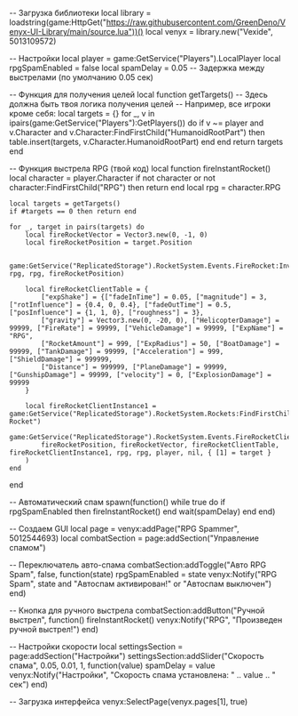 -- Загрузка библиотеки
local library = loadstring(game:HttpGet("https://raw.githubusercontent.com/GreenDeno/Venyx-UI-Library/main/source.lua"))()
local venyx = library.new("Vexide", 5013109572)

-- Настройки
local player = game:GetService("Players").LocalPlayer
local rpgSpamEnabled = false
local spamDelay = 0.05 -- Задержка между выстрелами (по умолчанию 0.05 сек)

-- Функция для получения целей
local function getTargets()
    -- Здесь должна быть твоя логика получения целей
    -- Например, все игроки кроме себя:
    local targets = {}
    for _, v in ipairs(game:GetService("Players"):GetPlayers()) do
        if v ~= player and v.Character and v.Character:FindFirstChild("HumanoidRootPart") then
            table.insert(targets, v.Character.HumanoidRootPart)
        end
    end
    return targets
end

-- Функция выстрела RPG (твой код)
local function fireInstantRocket()
    local character = player.Character
    if not character or not character:FindFirstChild("RPG") then return end
    local rpg = character.RPG
    
    local targets = getTargets()
    if #targets == 0 then return end 
    
    for _, target in pairs(targets) do
        local fireRocketVector = Vector3.new(0, -1, 0) 
        local fireRocketPosition = target.Position 
        
        game:GetService("ReplicatedStorage").RocketSystem.Events.FireRocket:InvokeServer(fireRocketVector, rpg, rpg, fireRocketPosition)
        
        local fireRocketClientTable = {
            ["expShake"] = {["fadeInTime"] = 0.05, ["magnitude"] = 3, ["rotInfluence"] = {0.4, 0, 0.4}, ["fadeOutTime"] = 0.5, ["posInfluence"] = {1, 1, 0}, ["roughness"] = 3},
            ["gravity"] = Vector3.new(0, -20, 0), ["HelicopterDamage"] = 99999, ["FireRate"] = 99999, ["VehicleDamage"] = 99999, ["ExpName"] = "RPG",
            ["RocketAmount"] = 999, ["ExpRadius"] = 50, ["BoatDamage"] = 99999, ["TankDamage"] = 99999, ["Acceleration"] = 999, ["ShieldDamage"] = 999999,
            ["Distance"] = 999999, ["PlaneDamage"] = 99999, ["GunshipDamage"] = 99999, ["velocity"] = 0, ["ExplosionDamage"] = 99999
        }
        
        local fireRocketClientInstance1 = game:GetService("ReplicatedStorage").RocketSystem.Rockets:FindFirstChild("RPG Rocket")
        game:GetService("ReplicatedStorage").RocketSystem.Events.FireRocketClient:Fire(
            fireRocketPosition, fireRocketVector, fireRocketClientTable, fireRocketClientInstance1, rpg, rpg, player, nil, { [1] = target }
        )
    end
end

-- Автоматический спам
spawn(function()
    while true do
        if rpgSpamEnabled then
            fireInstantRocket()
        end
        wait(spamDelay)
    end
end)

-- Создаем GUI
local page = venyx:addPage("RPG Spammer", 5012544693)
local combatSection = page:addSection("Управление спамом")

-- Переключатель авто-спама
combatSection:addToggle("Авто RPG Spam", false, function(state)
    rpgSpamEnabled = state
    venyx:Notify("RPG Spam", state and "Автоспам активирован!" or "Автоспам выключен")
end)

-- Кнопка для ручного выстрела
combatSection:addButton("Ручной выстрел", function()
    fireInstantRocket()
    venyx:Notify("RPG", "Произведен ручной выстрел!")
end)

-- Настройки скорости
local settingsSection = page:addSection("Настройки")
settingsSection:addSlider("Скорость спама", 0.05, 0.01, 1, function(value)
    spamDelay = value
    venyx:Notify("Настройки", "Скорость спама установлена: " .. value .. " сек")
end)

-- Загрузка интерфейса
venyx:SelectPage(venyx.pages[1], true)
